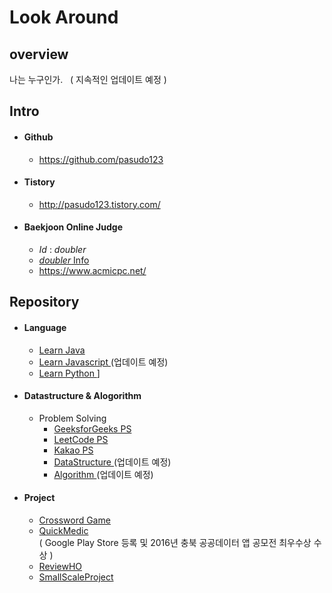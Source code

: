# Look Around
## overview
나는 누구인가.  
( 지속적인 업데이트 예정 )
 
## Intro
* #### Github
  * <https://github.com/pasudo123>
* #### Tistory
  * <http://pasudo123.tistory.com/>
* #### Baekjoon Online Judge
  * _Id_ : _doubler_
  * [ _doubler_ Info ](https://www.acmicpc.net/user/doubler)
  * <https://www.acmicpc.net/>


## Repository
* #### Language
  * [ Learn Java ](https://github.com/pasudo123/LearnJava)
  * [ Learn Javascript ](#) (업데이트 예정)
  * [ Learn Python ](https://github.com/pasudo123/LearnPython)]
* #### Datastructure & Alogorithm
  * Problem Solving
    * [ GeeksforGeeks PS ](https://github.com/pasudo123/Algorithms/tree/master/GeeksForGeeks)
    * [ LeetCode PS ](https://github.com/pasudo123/Algorithms/tree/master/LeetCode)
    * [ Kakao PS ](https://github.com/pasudo123/Algorithms/tree/master/Kakao)
    * [ DataStructure ](#) (업데이트 예정)
    * [ Algorithm ](#) (업데이트 예정)
* #### Project
  * [ Crossword Game ](https://github.com/pasudo123/Crossword)
  * [ QuickMedic ](https://play.google.com/store/apps/details?id=quickmedic.boxsoftware.jhkim.quickmedic)  
  ( Google Play Store 등록 및 2016년 충북 공공데이터 앱 공모전 최우수상 수상 )
  * [ ReviewHO ](https://github.com/pasudo123/Review-HO)    
  * [ SmallScaleProject ](https://github.com/pasudo123/SmallScaleProject)    

